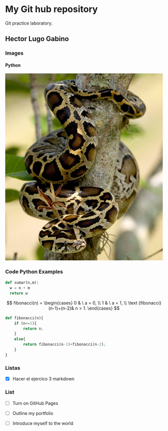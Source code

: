# My Git hub repository

Git practice laboratory.

## Hector Lugo Gabino

### Images
#### Python
![python](https://raw.githubusercontent.com/Hector-lg/git-lab/main/Burmesepythoncropped.jpg)

### Code Python Examples
```python
def sumar(n,m):
  w = n + m
  return w
```
$$
fibonacci(n) = 
\begin{cases} 
0 & \ a = 0, \\
1 & \ a = 1, \\  
\text {fibonacci} (n-1)+(n-2)&  n > 1. 
\end{cases}
$$
```python
def fibonacci(n){
    if (n<=1){
        return n;
    }
    else{
        return fibonacci(n-1)+fibonacci(n-2);
    }
}
```


### Listas 
- [x] Hacer el ejercico 3 markdown

### List
- [ ] Turn on GitHub Pages
- [ ] Outline my portfolio
- [ ] Introduce myself to the world

